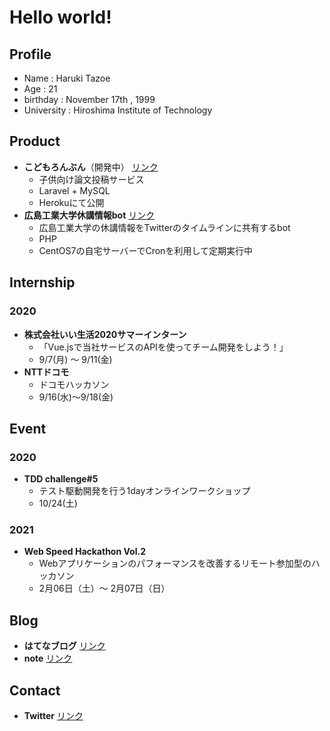 # Hello world!

## Profile

 - Name : Haruki Tazoe
 - Age : 21
 - birthday : November 17th , 1999
 - University : Hiroshima Institute of Technology

## Product

 - **こどもろんぶん**（開発中） [リンク](https://kodomo-ronbun.herokuapp.com/)
	 - 子供向け論文投稿サービス
	 - Laravel + MySQL
	 - Herokuにて公開
- **広島工業大学休講情報bot** [リンク](https://twitter.com/hiroshimaitbot)
	- 広島工業大学の休講情報をTwitterのタイムラインに共有するbot
	- PHP
	- CentOS7の自宅サーバーでCronを利用して定期実行中
 
## Internship

### 2020
- **株式会社いい生活2020サマーインターン**
	- 「Vue.jsで当社サービスのAPIを使ってチーム開発をしよう！」
	- 9/7(月) ～ 9/11(金)
- **NTTドコモ**
	- ドコモハッカソン
	- 9/16(水)〜9/18(金)
	
## Event

### 2020
- **TDD challenge#5**
	- テスト駆動開発を行う1dayオンラインワークショップ
	- 10/24(土)
	
### 2021
- **Web Speed Hackathon Vol.2**
	- Webアプリケーションのパフォーマンスを改善するリモート参加型のハッカソン
	- 2月06日（土）～ 2月07日（日）

## Blog

 - **はてなブログ** [リンク](https://orangefarmer.hatenablog.jp/)
 - **note** [リンク](https://note.mu/jdkfx)

## Contact

 - **Twitter** [リンク](https://twitter.com/jdkfx)
